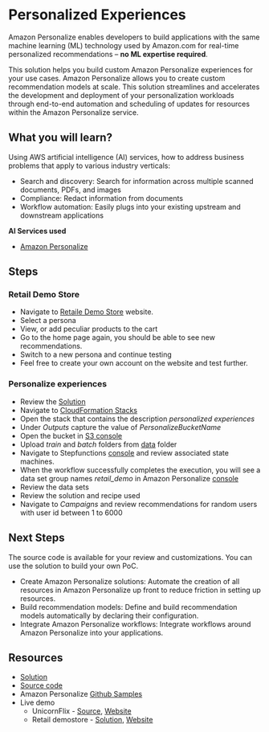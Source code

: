 # Personalized Experiences
Amazon Personalize enables developers to build applications with the same machine learning (ML) technology used by Amazon.com for real-time personalized recommendations – **no ML expertise required**.

This solution helps you build custom Amazon Personalize experiences for your use cases. Amazon Personalize allows you to create custom recommendation models at scale. This solution streamlines and accelerates the development and deployment of your personalization workloads through end-to-end automation and scheduling of updates for resources within the Amazon Personalize service.

## What you will learn?
Using AWS artificial intelligence (AI) services, how to address business problems that apply to various industry verticals:
- Search and discovery: Search for information across multiple scanned documents, PDFs, and images
- Compliance: Redact information from documents
- Workflow automation: Easily plugs into your existing upstream and downstream applications 

**AI Services used**
- [Amazon Personalize](https://aws.amazon.com/personalize/)

## Steps
### Retail Demo Store
- Navigate to [Retaile Demo Store](http://d2tk1vlrlfo5pt.cloudfront.net) website.
- Select a persona
- View, or add peculiar products to the cart
- Go to the home page again, you should be able to see new recommendations.
- Switch to a new persona and continue testing
- Feel free to create your own account on the website and test further.
### Personalize experiences
- Review the [Solution](https://aws.amazon.com/solutions/implementations/maintaining-personalized-experiences-with-ml/)
- Navigate to [CloudFormation Stacks](https://ap-southeast-2.console.aws.amazon.com/cloudformation/home?region=ap-southeast-2#/stacks?filteringStatus=active&filteringText=&viewNested=false&hideStacks=false&stackId=)
- Open the stack that contains the description *personalized experiences*
- Under *Outputs* capture the value of *PersonalizeBucketName* 
- Open the bucket in [S3 console](https://console.aws.amazon.com/s3/home?region=ap-southeast-2) 
- Upload *train* and *batch* folders from [data](./data) folder
- Navigate to Stepfunctions [console](https://ap-southeast-2.console.aws.amazon.com/states/home?region=ap-southeast-2#/statemachines) and review associated state machines.
- When the workflow successfully completes the execution, you will see a data set group names *retail_demo* in Amazon Personalize [console](https://ap-southeast-2.console.aws.amazon.com/personalize/home?region=ap-southeast-2#datasetGroups)
- Review the data sets
- Review the solution and recipe used
- Navigate to *Campaigns* and review recommendations for random users with user id between 1 to 6000

## Next Steps
The source code is available for your review and customizations. You can use the solution to build your own PoC.

- Create Amazon Personalize solutions: Automate the creation of all resources in Amazon Personalize up front to reduce friction in setting up resources.
- Build recommendation models: Define and build recommendation models automatically by declaring their configuration.
- Integrate Amazon Personalize workflows: Integrate workflows around Amazon Personalize into your applications.

## Resources
- [Solution](https://aws.amazon.com/solutions/implementations/maintaining-personalized-experiences-with-ml/)
- [Source code](https://github.com/aws-solutions/maintaining-personalized-experiences-with-machine-learning)
- Amazon Personalize [Github Samples](https://github.com/aws-samples/amazon-personalize-samples)
- Live demo
  - UnicornFlix - [Source](https://github.com/awslabs/unicornflix), [Website](https://unicornflix.amplify-video.com/)
  - Retail demostore - [Solution](https://github.com/aws-samples/retail-demo-store), [Website](http://d2tk1vlrlfo5pt.cloudfront.net)